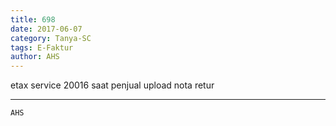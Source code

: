 ```yaml
---
title: 698
date: 2017-06-07
category: Tanya-SC
tags: E-Faktur
author: AHS
---
```


etax service 20016 saat penjual upload nota retur

---



`AHS`
